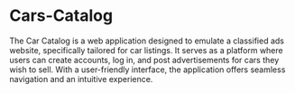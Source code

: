 # Cars-Catalog
The Car Catalog is a web application designed to emulate a classified ads website, specifically tailored for car listings. It serves as a platform where users can create accounts, log in, and post advertisements for cars they wish to sell. With a user-friendly interface, the application offers seamless navigation and an intuitive experience.
